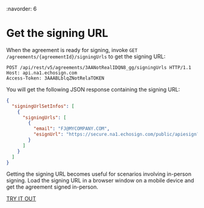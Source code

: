 :navorder: 6

# Get the signing URL

When the agreement is ready for signing, invoke `GET /agreements/{agreementId}/signingUrls` to get the signing URL:

```http
POST /api/rest/v5/agreements/3AANotRealIDQN8_gg/signingUrls HTTP/1.1
Host: api.na1.echosign.com
Access-Token: 3AAABLblqZNotRelaTOKEN
```

You will get the following JSON response containing the signing URL:

```json
{
  "signingUrlSetInfos": [
    {
      "signingUrls": [
        {
          "email": "FJ@MYCOMPANY.COM",
          "esignUrl": "https://secure.na1.echosign.com/public/apiesign?pid=CBFNotTheRealIDw3w*"
        }
      ]
    }
  ]
}
```
    
Getting the signing URL becomes useful for scenarios involving in-person signing. Load the signing URL in a browser window on a mobile device and get the agreement signed in-person.

[TRY IT OUT](https://secure.na1.echosign.com/public/docs/restapi/v5#!/agreements/_0_1_2_3_4)

